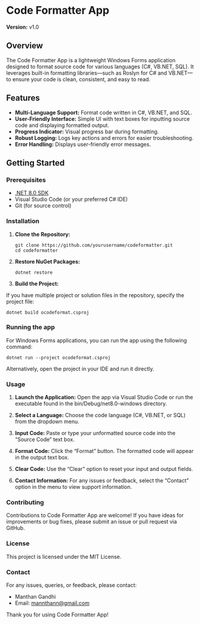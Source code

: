 # Code Formatter App

**Version:** v1.0

## Overview

The Code Formatter App is a lightweight Windows Forms application designed to format source code for various languages (C#, VB.NET, SQL). It leverages built-in formatting libraries—such as Roslyn for C# and VB.NET—to ensure your code is clean, consistent, and easy to read.

## Features

- **Multi-Language Support:** Format code written in C#, VB.NET, and SQL.
- **User-Friendly Interface:** Simple UI with text boxes for inputting source code and displaying formatted output.
- **Progress Indicator:** Visual progress bar during formatting.
- **Robust Logging:** Logs key actions and errors for easier troubleshooting.
- **Error Handling:** Displays user-friendly error messages.

## Getting Started

### Prerequisites

- [.NET 8.0 SDK](https://dotnet.microsoft.com/download)
- Visual Studio Code (or your preferred C# IDE)
- Git (for source control)

### Installation

1. **Clone the Repository:**
    
    ```
    git clone https://github.com/yourusername/codeformatter.git
    cd codeformatter

2. **Restore NuGet Packages:**
    
    ```
    dotnet restore

3.	**Build the Project:**

If you have multiple project or solution files in the repository, specify the project file:


    dotnet build ocodeformat.csproj

### Running the app

For Windows Forms applications, you can run the app using the following command:

    dotnet run --project ocodeformat.csproj

Alternatively, open the project in your IDE and run it directly.

### Usage

1.	**Launch the Application:** 
Open the app via Visual Studio Code or run the executable found in the bin/Debug/net8.0-windows directory.

2.	**Select a Language:**
Choose the code language (C#, VB.NET, or SQL) from the dropdown menu.

3.	**Input Code:**
Paste or type your unformatted source code into the “Source Code” text box.

4.	**Format Code:**
Click the “Format” button. The formatted code will appear in the output text box.

5.	**Clear Code:**
Use the “Clear” option to reset your input and output fields.

6.	**Contact Information:**
For any issues or feedback, select the “Contact” option in the menu to view support information.

### Contributing

Contributions to Code Formatter App are welcome! If you have ideas for improvements or bug fixes, please submit an issue or pull request via GitHub.

### License

This project is licensed under the MIT License.

### Contact

For any issues, queries, or feedback, please contact:
 - Manthan Gandhi
 - Email: mannthann@gmail.com

Thank you for using Code Formatter App!
